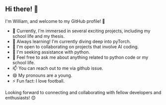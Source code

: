 ## Hi there! 👋

I'm William, and welcome to my GitHub profile! 🌟

- 🔭 Currently, I'm immersed in several exciting projects, including my school life and my thesis.
- 🌱 Always learning! I'm currently diving deep into pyTorch.
- 👯 I'm open to collaborating on projects that involve AI coding.
- 🤔 I'm seeking assistance with python.
- 💬 Feel free to ask me about anything related to python code or my school life.
- 📫 You can reach out to me via github issue.
- 😄 My pronouns are a young.
- ⚡ Fun fact: I love football.

Looking forward to connecting and collaborating with fellow developers and enthusiasts! 😊
